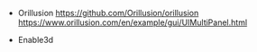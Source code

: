 - Orillusion
  https://github.com/Orillusion/orillusion
  https://www.orillusion.com/en/example/gui/UIMultiPanel.html
  
- Enable3d
